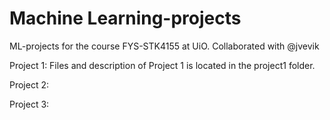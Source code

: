 # Machine Learning-projects
ML-projects for the course FYS-STK4155 at UiO. Collaborated with @jvevik


Project 1:
Files and description of Project 1 is located in the project1 folder.


Project 2:


Project 3:
